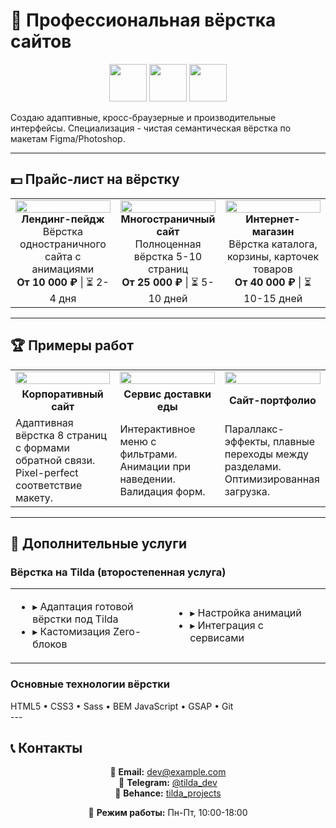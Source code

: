 # 🎨 Профессиональная вёрстка сайтов 

<div align="center">
  <img src="https://img.icons8.com/color/96/000000/html-5--v1.png" width="60"/>
  <img src="https://img.icons8.com/color/96/000000/css3.png" width="60"/>
  <img src="https://img.icons8.com/color/96/000000/javascript.png" width="60"/>
</div>

Создаю адаптивные, кросс-браузерные и производительные интерфейсы. Специализация - чистая семантическая вёрстка по макетам Figma/Photoshop.

---

## 💵 Прайс-лист на вёрстку

<table>
  <tr>
    <td align="center" width="33%">
      <img src="https://via.placeholder.com/300x200/4CAF50/FFFFFF?text=Лендинг" width="100%"><br>
      <strong>Лендинг-пейдж</strong><br>
      Вёрстка одностраничного сайта с анимациями<br>
      <b>От 10 000 ₽</b> | ⏳ 2-4 дня
    </td>
    <td align="center" width="33%">
      <img src="https://via.placeholder.com/300x200/2196F3/FFFFFF?text=Многостраничник" width="100%"><br>
      <strong>Многостраничный сайт</strong><br>
      Полноценная вёрстка 5-10 страниц<br>
      <b>От 25 000 ₽</b> | ⏳ 5-10 дней
    </td>
    <td align="center" width="33%">
      <img src="https://via.placeholder.com/300x200/FF5722/FFFFFF?text=Интернет-магазин" width="100%"><br>
      <strong>Интернет-магазин</strong><br>
      Вёрстка каталога, корзины, карточек товаров<br>
      <b>От 40 000 ₽</b> | ⏳ 10-15 дней
    </td>
  </tr>
</table>

---

## 🏆 Примеры работ

<table>
  <tr>
    <td align="center" width="33%">
      <img src="https://via.placeholder.com/300x200/9C27B0/FFFFFF?text=Корпоративный+сайт" width="100%">
    </td>
    <td align="center" width="33%">
      <img src="https://via.placeholder.com/300x200/3F51B5/FFFFFF?text=Сервис+доставки" width="100%">
    </td>
    <td align="center" width="33%">
      <img src="https://via.placeholder.com/300x200/009688/FFFFFF?text=Портфолио" width="100%">
    </td>
  </tr>
  <tr>
    <td align="center">
      <strong>Корпоративный сайт</strong>
    </td>
    <td align="center">
      <strong>Сервис доставки еды</strong>
    </td>
    <td align="center">
      <strong>Сайт-портфолио</strong>
    </td>
  </tr>
  <tr>
    <td>
      Адаптивная вёрстка 8 страниц с формами обратной связи. Pixel-perfect соответствие макету.
    </td>
    <td>
      Интерактивное меню с фильтрами. Анимации при наведении. Валидация форм.
    </td>
    <td>
      Параллакс-эффекты, плавные переходы между разделами. Оптимизированная загрузка.
    </td>
  </tr>
</table>

---

## 💎 Дополнительные услуги

### Вёрстка на Tilda (второстепенная услуга)
<table>
  <tr>
    <td width="50%">
      <ul>
        <li>▸ Адаптация готовой вёрстки под Tilda</li>
        <li>▸ Кастомизация Zero-блоков</li>
      </ul>
    </td>
    <td width="50%">
      <ul>
        <li>▸ Настройка анимаций</li>
        <li>▸ Интеграция с сервисами</li>
      </ul>
    </td>
  </tr>
</table>

### Основные технологии вёрстки
<div class="skills">
  <span>HTML5</span> • <span>CSS3</span> • <span>Sass</span> • <span>BEM</span>
  <span>JavaScript</span> • <span>GSAP</span> • <span>Git</span>
</div>
---

## 📞 Контакты

<div align="center">

📧 <strong>Email:</strong> <a href="mailto:dev@example.com">dev@example.com</a><br>
📱 <strong>Telegram:</strong> <a href="https://t.me/tilda_dev">@tilda_dev</a><br>
💼 <strong>Behance:</strong> <a href="https://behance.net/tilda_projects">tilda_projects</a>

📍 <strong>Режим работы:</strong> Пн-Пт, 10:00-18:00

</div>
